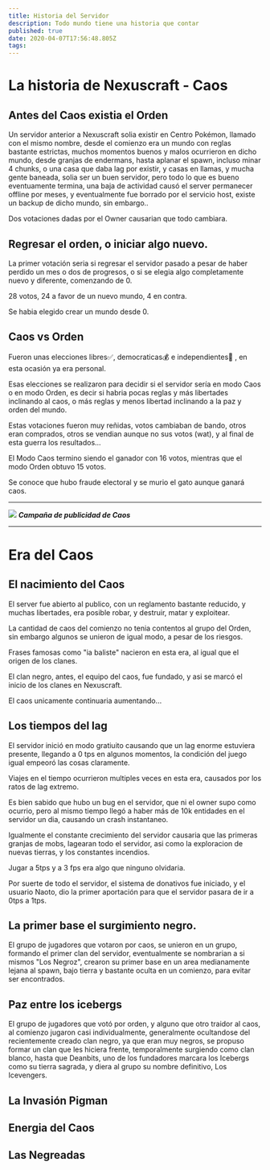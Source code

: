 ```yaml
---
title: Historia del Servidor
description: Todo mundo tiene una historia que contar
published: true
date: 2020-04-07T17:56:48.805Z
tags: 
---
```


# La historia de Nexuscraft - Caos


## Antes del Caos existia el Orden

Un servidor anterior a Nexuscraft solia existir en Centro Pokémon, llamado con el mismo nombre, desde el comienzo era un mundo con reglas bastante estrictas, muchos momentos buenos y malos ocurrieron en dicho mundo, desde granjas de endermans, hasta aplanar el spawn, incluso minar 4 chunks, o una casa que daba lag por existir, y casas en llamas, y mucha gente baneada, solia ser un buen servidor, pero todo lo que es bueno eventuamente termina, una baja de actividad causó el server permanecer offline por meses, y eventualmente fue borrado por el servicio host, existe un backup de dicho mundo, sin embargo..

Dos votaciones dadas por el Owner causarian que todo cambiara.

## Regresar el orden, o iniciar algo nuevo.

La primer votación seria si regresar el servidor pasado a pesar de haber perdido un mes o dos de progresos, o si se elegia algo completamente nuevo y diferente, comenzando de 0.

28 votos, 24 a favor de un nuevo mundo, 4 en contra.

Se habia elegido crear un mundo desde 0.

## Caos vs Orden

Fueron unas elecciones libres:white_check_mark:, democraticas:moneybag: e independientes:gun: , en esta ocasión ya era personal.

Esas elecciones se realizaron para decidir si el servidor sería en modo Caos o en modo Orden, es decir si habria pocas reglas y más libertades inclinando al caos, o más reglas y menos libertad inclinando a la paz y orden del mundo.

Estas votaciones fueron muy reñidas, votos cambiaban de bando, otros eran comprados, otros se vendian aunque no sus votos (wat), y al final de esta guerra los resultados...

El Modo Caos termino siendo el ganador con 16 votos, mientras que el modo Orden obtuvo 15 votos.

Se conoce que hubo fraude electoral y se murio el gato aunque ganará caos.

---
![](https://cdn.discordapp.com/attachments/556529167529803776/592922544924000257/unknown.png)
***Campaña de publicidad de Caos***

---

# Era del Caos

## El nacimiento del Caos

El server fue abierto al publico, con un reglamento bastante reducido, y muchas libertades, era posible robar, y destruir, matar y exploitear.

La cantidad de caos del comienzo no tenia contentos al grupo del Orden, sin embargo algunos se unieron de igual modo, a pesar de los riesgos.

Frases famosas como "ia baliste" nacieron en esta era, al igual que el origen de los clanes.

El clan negro, antes, el equipo del caos, fue fundado, y asi se marcó el inicio de los clanes en Nexuscraft.

El caos unicamente continuaria aumentando...

## Los tiempos del lag
El servidor inició en modo gratiuito causando que un lag enorme estuviera presente, llegando a 0 tps en algunos momentos, la condición del juego igual empeoró las cosas claramente.

Viajes en el tiempo ocurrieron multiples veces en esta era, causados por los ratos de lag extremo.

Es bien sabido que hubo un bug en el servidor, que ni el owner supo como ocurrio, pero al mismo tiempo llegó a haber más de 10k entidades en el servidor un dia, causando un crash instantaneo.

Igualmente el constante crecimiento del servidor causaria que las primeras granjas de mobs, lagearan todo el servidor, asi como la exploracion de nuevas tierras, y los constantes incendios.

Jugar a 5tps y a 3 fps era algo que ninguno olvidaria.

Por suerte de todo el servidor, el sistema de donativos fue iniciado, y el usuario Naoto, dio la primer aportación para que el servidor pasara de ir a 0tps a 1tps. 

## La primer base el surgimiento negro.

El grupo de jugadores que votaron por caos, se unieron en un grupo, formando el primer clan del servidor, eventualmente se nombrarian a si mismos "Los Negroz",  crearon su primer base en un area medianamente lejana al spawn, bajo tierra y bastante oculta en un comienzo, para evitar ser encontrados.

## Paz entre los icebergs

El grupo de jugadores que votó por orden, y alguno que otro traidor al caos, al comienzo jugaron casi individualmente, generalmente ocultandose del recientemente creado clan negro, ya que eran muy negros, se propuso formar un clan que les hiciera frente, temporalmente surgiendo como clan blanco, hasta que Deanbits, uno de los fundadores marcara los Icebergs como su tierra sagrada, y diera al grupo su nombre definitivo, Los Icevengers.

## La Invasión Pigman


## Energia del Caos

## Las Negreadas


